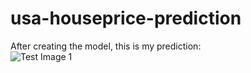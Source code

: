 # usa-houseprice-prediction

After creating the model, this is my prediction:<br>
![Test Image 1](pair.png)
